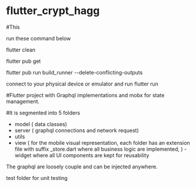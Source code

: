 # flutter_crypt_hagg

#This

run these command below

flutter clean

flutter pub get

flutter pub run build_runner --delete-conflicting-outputs

connect to your physical device or emulator and run
flutter run

#Flutter project with Graphql implementations and mobx for state management.

#It is segmented into 5 folders
  - model (  data classes)
  - server ( graphql connections and network request)
  - utils
  - view ( for the mobile visual representation, each folder has an extension file with suffix _store.dart where all business logic are implemented,  )
  -widget where all UI components are kept for reusability


The graphql are loosely couple and can be injected anywhere.

test folder for unit testing





